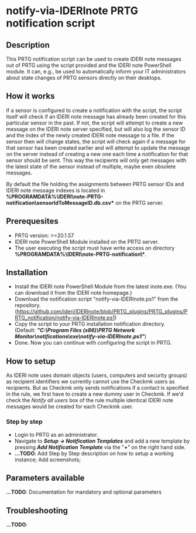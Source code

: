 # notify-via-IDERInote PRTG notification script

## Description
This PRTG notification script can be used to create IDERI note messages out of PRTG using the script provided and the IDERI note PowerShell module.
It can, e.g., be used to automatically inform your IT administrators about state changes of PRTG sensors directly on their desktops.

## How it works
If a sensor is configured to create a notification with the script, the script itself will check if an IDERI note message has already been created for this particular sensor in the past. If not, the script will attempt to create a new message on the IDERI note server specified, but will also log the sensor ID and the index of the newly created IDERI note message to a file. If the sensor then will change states, the script will check again if a message for that sensor has been created earlier and will attempt to update the message on the server instead of creating a new one each time a notification for that sensor should be sent.
This way the recipients will only get messages with the latest state of the sensor instead of multiple, maybe even obsolete messages.

By default the file holding the assignments between PRTG sensor IDs and IDERI note message indexes is located in <br />__%PROGRAMDATA%\\IDERI\\note-PRTG-notification\\sensorIdToMessageID.db.csv*__ on the PRTG server.

## Prerequesites
- PRTG version: >=20.1.57
- IDERI note PowerShell Module installed on the PRTG server.
- The user executing the script must have write access on directory __%PROGRAMDATA%\\IDERI\\note-PRTG-notification\\*__.

## Installation
- Install the IDERI note PowerShell Module from the latest inote.exe. (You can download it from the IDERI note homepage.)
- Download the notification script "notify-via-IDERInote.ps1" from the repository. (https://github.com/ideri/IDERInote/blob/PRTG_plugins/PRTG_plugins/PRTG_notification/notify-via-IDERInote.ps1)
- Copy the script to your PRTG installation notification directory. <br/> (Default: __*"C:\Program Files (x86)\PRTG Network Monitor\notifications\exe\notify-via-IDERInote.ps1"*__)
- Done. Now you can continue with configuring the script in PRTG.

## How to setup
As IDERI note uses domain objects (users, computers and security groups) as recipient identifiers we currently cannot use the Checkmk users as recipients. But as Checkmk only sends notifications if a contact is specified in the rule, we first have to create a new dummy user in Checkmk. If we'd check the *Notify all users* box of the rule multiple identical IDERI note messages would be created for each Checkmk user.

### Step by step
- Login to PRTG as an administrator.
- Navigate to __*Setup -> Notification Templates*__ and add a new template by pressing __*Add Notification Template*__ via the "__+__" on the right hand side.
- __...TODO__: Add Step by Step description on how to setup a working instance; Add screenshots; 

## Parameters available
__...TODO__: Documentation for mandatory and optional parameters 

## Troubleshooting
__...TODO__: 
